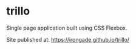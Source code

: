 # trillo

Single page application built using CSS Flexbox.

Site published at: https://irongade.github.io/trillo/
